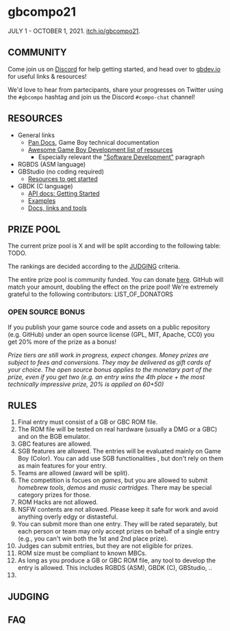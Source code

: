 # gbcompo21

JULY 1 - OCTOBER 1, 2021. [itch.io/gbcompo21](https://itch.io/jam/gbcompo21).

## COMMUNITY

Come join us on <a href="https://discord.io/gbdev" target="_blank">Discord</a> for help getting started, and head over to <a href="https://gbdev.io" target="_blank">gbdev.io</a> for useful links & resources!

We'd love to hear from partecipants, share your progresses on Twitter using the `#gbcompo` hashtag and join us the Discord `#compo-chat` channel!

## RESOURCES

- General links
   - [Pan Docs](https://gbdev.io/pandocs), Game Boy technical documentation
   - [Awesome Game Boy Development list of resources](https://gbdev.io/list)
     - Especially relevant the ["Software Development"](https://gbdev.io/list.html#software-development) paragraph
- RGBDS (ASM language)
- GBStudio (no coding required)
   - [Resources to get started](https://gbstudiocentral.com/resources/)
- GBDK (C language)
   - [API docs: Getting Started](https://gbdk-2020.github.io/gbdk-2020/docs/api/docs_getting_started.html)
   - [Examples](https://github.com/mrombout/gbdk_playground)
   - [Docs, links and tools](https://gbdk-2020.github.io/gbdk-2020/docs/api/docs_links_and_tools.html)



## PRIZE POOL

The current prize pool is X and will be split according to the following table: TODO.

The rankings are decided according to the [JUDGING](#JUDGING) criteria.

The entire prize pool is community funded. You can donate [here](https://github.com/sponsors/avivace?editing=true&frequency=one-time). GitHub will match your amount, doubling the effect on the prize pool! We're extremely grateful to the following contributors: LIST_OF_DONATORS

### OPEN SOURCE BONUS

If you publish your game source code and assets on a public repository (e.g. GitHub) under an open source license (GPL, MIT, Apache, CC0) you get 20% more of the prize as a bonus!

*Prize tiers are still work in progress, expect changes. Money prizes are subject to fees and conversions. They may be delivered as gift cards of your choice. The open source bonus applies to the monetary part of the prize, even if you get two (e.g. an entry wins the 4th place + the most technically impressive prize, 20% is applied on 60+50)*

## RULES

1. Final entry must consist of a GB or GBC ROM file.
2. The ROM file will be tested on real hardware (usually a DMG or a GBC) and on the BGB emulator.
3. GBC features are allowed.
4. SGB features are allowed. The entries will be evaluated mainly on Game Boy (Color). You can add use SGB functionalities , but don't rely on them as main features for your entry.
5. Teams are allowed (award will be split).
6. The competition is focues on *games*, but you are allowed to submit *homebrew tools*, *demos* and *music cartridges*. There may be special category prizes for those.
7. ROM Hacks are not allowed.
8. NSFW contents are not allowed. Please keep it safe for work and avoid anything overly edgy or distasteful. 
9. You can submit more than one entry. They will be rated separately, but each person or team may only accept prizes on behalf of a single entry (e.g., you can't win both the 1st and 2nd place prize).
10. Judges can submit entries, but they are not eligible for prizes.
11. ROM size must be compliant to known MBCs.
12. As long as you produce a GB or GBC ROM file, any tool to develop the entry is allowed. This includes RGBDS (ASM), GBDK (C), GBStudio, ..
13. 


## JUDGING

## FAQ

